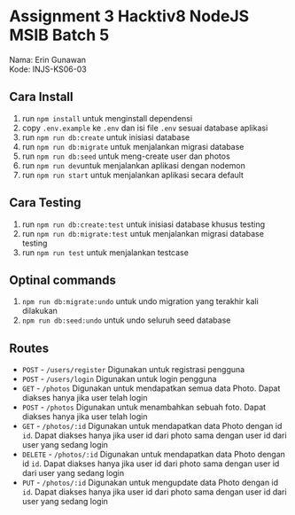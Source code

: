 # Assignment 3 Hacktiv8 NodeJS MSIB Batch 5
Nama: Erin Gunawan <br>
Kode: INJS-KS06-03

## Cara Install
1. run `npm install` untuk menginstall dependensi
2. copy `.env.example` ke `.env` dan isi file `.env` sesuai database aplikasi
3. run `npm run db:create` untuk inisiasi database
4. run `npm run db:migrate` untuk menjalankan migrasi database
5. run `npm run db:seed` untuk meng-create user dan photos
6. run `npm run dev`untuk menjalankan aplikasi dengan nodemon
7. run `npm run start` untuk menjalankan aplikasi secara default

## Cara Testing
1. run `npm run db:create:test` untuk inisiasi database khusus testing
2. run `npm run db:migrate:test` untuk menjalankan migrasi database testing
3. run `npm run test` untuk menjalankan testcase

## Optinal commands
1. `npm run db:migrate:undo` untuk undo migration yang terakhir kali dilakukan
2. `npm run db:seed:undo` untuk undo seluruh seed database

## Routes
- `POST` - `/users/register`
  Digunakan untuk registrasi pengguna
- `POST` - `/users/login`
  Digunakan untuk login pengguna
- `GET` - `/photos`
  Digunakan untuk mendapatkan semua data Photo. Dapat diakses hanya jika user telah login
-  `POST` - `/photos`
  Digunakan untuk menambahkan sebuah foto. Dapat diakses hanya jika user telah login
- `GET` -  `/photos/:id`
  Digunakan untuk mendapatkan data Photo dengan id `id`. Dapat diakses hanya jika user id dari photo sama dengan user id dari user yang sedang login
- `DELETE` -  `/photos/:id`
  Digunakan untuk mendapatkan data Photo dengan id `id`. Dapat diakses hanya jika user id dari photo sama dengan user id dari user yang sedang login
- `PUT` -  `/photos/:id`
  Digunakan untuk mengupdate data Photo dengan id `id`. Dapat diakses hanya jika user id dari photo sama dengan user id dari user yang sedang login